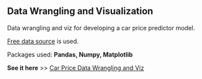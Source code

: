 <h2>Data Wrangling and Visualization</h2>
Data wrangling and viz for developing a car price predictor model.

[Free data source](https://archive.ics.uci.edu/ml/machine-learning-databases/autos) is used.

Packages used: **Pandas, Numpy, Matplotlib**

**See it here** >> [Car Price Data Wrangling and Viz](https://github.com/MehediEhteshum/CarPriceDataWranglingViz/blob/master/CarPrice-DataWrangling%26Viz.ipynb)
